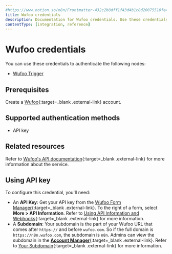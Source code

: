```yaml
---
#https://www.notion.so/n8n/Frontmatter-432c2b8dff1f43d4b1c8d20075510fe4
title: Wufoo credentials
description: Documentation for Wufoo credentials. Use these credentials to authenticate Wufoo in n8n, a workflow automation platform.
contentType: [integration, reference]
---
```


# Wufoo credentials

You can use these credentials to authenticate the following nodes:

- [Wufoo Trigger](/integrations/builtin/trigger-nodes/n8n-nodes-base.wufootrigger/)

## Prerequisites

Create a [Wufoo](https://wufoo.com){:target=_blank .external-link} account.

## Supported authentication methods

- API key

## Related resources

Refer to [Wufoo's API documentation](https://wufoo.github.io/docs/){:target=_blank .external-link} for more information about the service.

## Using API key

To configure this credential, you'll need:

- An **API Key**: Get your API key from the [Wufoo Form Manager](https://app.wufoo.com/#/form-manager){:target=_blank .external-link}. To the right of a form, select **More > API Information**. Refer to [Using API Information and Webhooks](https://help.surveymonkey.com/en/wufoo/integrations/wufoo-api/){:target=_blank .external-link} for more information.
- A **Subdomain**: Your subdomain is the part of your Wufoo URL that comes after `https://` and before `wufoo.com`. So if the full domain is `https://n8n.wufoo.com`, the subdomain is `n8n`. Admins can view the subdomain in the [**Account Manager**](https://help.surveymonkey.com/en/wufoo/account-manager){:target=_blank .external-link}. Refer to [Your Subdomain](https://help.surveymonkey.com/en/wufoo/account/your-subdomain/){:target=_blank .external-link} for more information.

